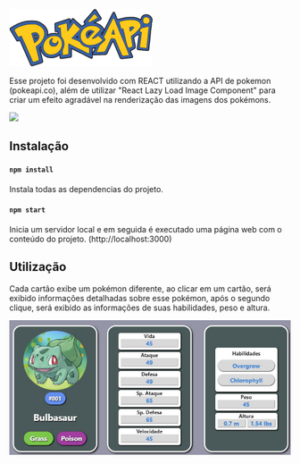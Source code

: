 
![alt text](public/imgs/logo.png)

Esse projeto foi desenvolvido com REACT utilizando a API de pokemon (pokeapi.co), além de utilizar "React Lazy Load Image Component" para criar um efeito agradável na renderização das imagens dos pokémons.

  <a href="https://pedrowarlock.github.io/pokedex-react/build/" target="_blank"><img src="https://img.shields.io/badge/-Live Demo-20247B5?style=for-the-badge&logo=folder&logoColor=white"></a>



## Instalação


#### ``npm install``

Instala todas as dependencias do projeto.

#### `npm start`

Inicia um servidor local e em seguida é executado uma página web com o conteúdo do projeto. (http://localhost:3000)



## Utilização

Cada cartão exibe um pokémon diferente, ao clicar em um cartão, será exibido informações detalhadas sobre esse pokémon, após o segundo clique, será exibido as informações de suas habilidades, peso e altura.

![alt text](public/demo-card.jpg)
